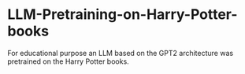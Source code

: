 # LLM-Pretraining-on-Harry-Potter-books
For educational purpose an LLM based on the GPT2 architecture was pretrained on the Harry Potter books.
